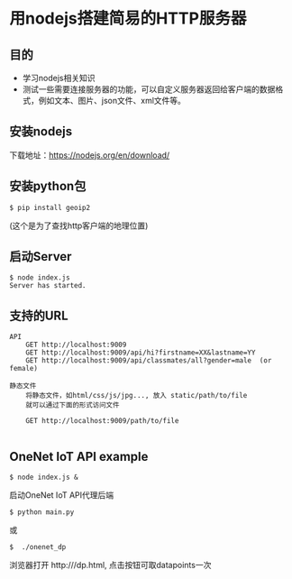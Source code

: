 # 用nodejs搭建简易的HTTP服务器

## 目的

* 学习nodejs相关知识
* 测试一些需要连接服务器的功能，可以自定义服务器返回给客户端的数据格式，例如文本、图片、json文件、xml文件等。

## 安装nodejs

下载地址：https://nodejs.org/en/download/

## 安装python包

```language
$ pip install geoip2
```
(这个是为了查找http客户端的地理位置)

## 启动Server

```language
$ node index.js
Server has started.
```

## 支持的URL

```language
API
    GET http://localhost:9009
    GET http://localhost:9009/api/hi?firstname=XX&lastname=YY
    GET http://localhost:9009/api/classmates/all?gender=male  (or female)

静态文件
    将静态文件，如html/css/js/jpg..., 放入 static/path/to/file
    就可以通过下面的形式访问文件
    
    GET http://localhost:9009/path/to/file
    
```

## OneNet IoT API example

```language
$ node index.js &
```

启动OneNet IoT API代理后端
```language
$ python main.py
```
或
```language
$  ./onenet_dp
```
浏览器打开 http://<HOST>/dp.html, 点击按钮可取datapoints一次
